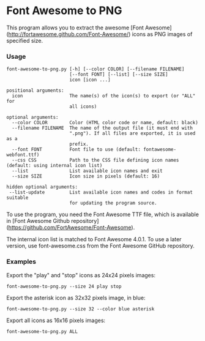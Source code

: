 Font Awesome to PNG
===================

This program allows you to extract the awesome
[Font Awesome] (http://fortawesome.github.com/Font-Awesome/) icons as PNG images
of specified size.

### Usage

    font-awesome-to-png.py [-h] [--color COLOR] [--filename FILENAME]
                           [--font FONT] [--list] [--size SIZE]
                           icon [icon ...]

    positional arguments:
      icon                 The name(s) of the icon(s) to export (or "ALL" for
                           all icons)

    optional arguments:
      --color COLOR        Color (HTML color code or name, default: black)
      --filename FILENAME  The name of the output file (it must end with
                           ".png"). If all files are exported, it is used as a
                           prefix.
      --font FONT          Font file to use (default: fontawesome-webfont.ttf)
      --css CSS            Path to the CSS file defining icon names (default: using internal icon list)
      --list               List available icon names and exit
      --size SIZE          Icon size in pixels (default: 16)

    hidden optional arguments:
     --list-update         List available icon names and codes in format suitable
                           for updating the program source.

To use the program, you need the Font Awesome TTF file, which is available in
[Font Awesome Github repository] (https://github.com/FortAwesome/Font-Awesome).

The internal icon list is matched to Font Awesome 4.0.1.  To use a later version,
use font-awesome.css from the Font Awesome GitHub repository.

### Examples

Export the "play" and "stop" icons as 24x24 pixels images:

    font-awesome-to-png.py --size 24 play stop

Export the asterisk icon as 32x32 pixels image, in blue:

    font-awesome-to-png.py --size 32 --color blue asterisk

Export all icons as 16x16 pixels images:

    font-awesome-to-png.py ALL

